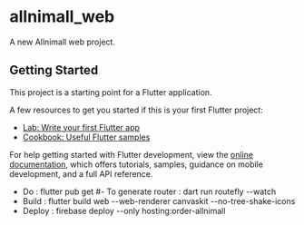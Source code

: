 # allnimall_web

A new Allnimall web project.

## Getting Started

This project is a starting point for a Flutter application.

A few resources to get you started if this is your first Flutter project:

- [Lab: Write your first Flutter app](https://docs.flutter.dev/get-started/codelab)
- [Cookbook: Useful Flutter samples](https://docs.flutter.dev/cookbook)

For help getting started with Flutter development, view the
[online documentation](https://docs.flutter.dev/), which offers tutorials,
samples, guidance on mobile development, and a full API reference.

- Do : flutter pub get
#- To generate router : dart run routefly --watch 
- Build : flutter build web --web-renderer canvaskit --no-tree-shake-icons
- Deploy : firebase deploy --only hosting:order-allnimall
